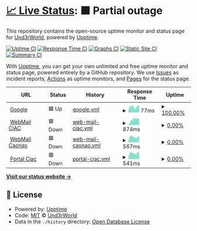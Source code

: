 # [📈 Live Status](https://Und3rWorld.github.io/upptime): <!--live status--> **🟧 Partial outage**

This repository contains the open-source uptime monitor and status page for [Und3rWorld](https://Und3rWorld.github.io/upptime), powered by [Upptime](https://github.com/upptime/upptime).

[![Uptime CI](https://github.com/Und3rWorld/upptime/workflows/Uptime%20CI/badge.svg)](https://github.com/Und3rWorld/upptime/actions?query=workflow%3A%22Uptime+CI%22)
[![Response Time CI](https://github.com/Und3rWorld/upptime/workflows/Response%20Time%20CI/badge.svg)](https://github.com/Und3rWorld/upptime/actions?query=workflow%3A%22Response+Time+CI%22)
[![Graphs CI](https://github.com/Und3rWorld/upptime/workflows/Graphs%20CI/badge.svg)](https://github.com/Und3rWorld/upptime/actions?query=workflow%3A%22Graphs+CI%22)
[![Static Site CI](https://github.com/Und3rWorld/upptime/workflows/Static%20Site%20CI/badge.svg)](https://github.com/Und3rWorld/upptime/actions?query=workflow%3A%22Static+Site+CI%22)
[![Summary CI](https://github.com/Und3rWorld/upptime/workflows/Summary%20CI/badge.svg)](https://github.com/Und3rWorld/upptime/actions?query=workflow%3A%22Summary+CI%22)

With [Upptime](https://upptime.js.org), you can get your own unlimited and free uptime monitor and status page, powered entirely by a GitHub repository. We use [Issues](https://github.com/Und3rWorld/upptime/issues) as incident reports, [Actions](https://github.com/Und3rWorld/upptime/actions) as uptime monitors, and [Pages](https://Und3rWorld.github.io/upptime) for the status page.

<!--start: status pages-->
<!-- This summary is generated by Upptime (https://github.com/upptime/upptime) -->
<!-- Do not edit this manually, your changes will be overwritten -->
<!-- prettier-ignore -->
| URL | Status | History | Response Time | Uptime |
| --- | ------ | ------- | ------------- | ------ |
| <img alt="" src="https://favicons.githubusercontent.com/www.google.com" height="13"> [Google](https://www.google.com) | 🟩 Up | [google.yml](https://github.com/Und3rWorld/upptime/commits/HEAD/history/google.yml) | <details><summary><img alt="Response time graph" src="./graphs/google/response-time-week.png" height="20"> 77ms</summary><br><a href="https://Und3rWorld.github.io/upptime/history/google"><img alt="Response time 78" src="https://img.shields.io/endpoint?url=https%3A%2F%2Fraw.githubusercontent.com%2FUnd3rWorld%2Fupptime%2FHEAD%2Fapi%2Fgoogle%2Fresponse-time.json"></a><br><a href="https://Und3rWorld.github.io/upptime/history/google"><img alt="24-hour response time 75" src="https://img.shields.io/endpoint?url=https%3A%2F%2Fraw.githubusercontent.com%2FUnd3rWorld%2Fupptime%2FHEAD%2Fapi%2Fgoogle%2Fresponse-time-day.json"></a><br><a href="https://Und3rWorld.github.io/upptime/history/google"><img alt="7-day response time 77" src="https://img.shields.io/endpoint?url=https%3A%2F%2Fraw.githubusercontent.com%2FUnd3rWorld%2Fupptime%2FHEAD%2Fapi%2Fgoogle%2Fresponse-time-week.json"></a><br><a href="https://Und3rWorld.github.io/upptime/history/google"><img alt="30-day response time 78" src="https://img.shields.io/endpoint?url=https%3A%2F%2Fraw.githubusercontent.com%2FUnd3rWorld%2Fupptime%2FHEAD%2Fapi%2Fgoogle%2Fresponse-time-month.json"></a><br><a href="https://Und3rWorld.github.io/upptime/history/google"><img alt="1-year response time 78" src="https://img.shields.io/endpoint?url=https%3A%2F%2Fraw.githubusercontent.com%2FUnd3rWorld%2Fupptime%2FHEAD%2Fapi%2Fgoogle%2Fresponse-time-year.json"></a></details> | <details><summary><a href="https://Und3rWorld.github.io/upptime/history/google">100.00%</a></summary><a href="https://Und3rWorld.github.io/upptime/history/google"><img alt="All-time uptime 100.00%" src="https://img.shields.io/endpoint?url=https%3A%2F%2Fraw.githubusercontent.com%2FUnd3rWorld%2Fupptime%2FHEAD%2Fapi%2Fgoogle%2Fuptime.json"></a><br><a href="https://Und3rWorld.github.io/upptime/history/google"><img alt="24-hour uptime 100.00%" src="https://img.shields.io/endpoint?url=https%3A%2F%2Fraw.githubusercontent.com%2FUnd3rWorld%2Fupptime%2FHEAD%2Fapi%2Fgoogle%2Fuptime-day.json"></a><br><a href="https://Und3rWorld.github.io/upptime/history/google"><img alt="7-day uptime 100.00%" src="https://img.shields.io/endpoint?url=https%3A%2F%2Fraw.githubusercontent.com%2FUnd3rWorld%2Fupptime%2FHEAD%2Fapi%2Fgoogle%2Fuptime-week.json"></a><br><a href="https://Und3rWorld.github.io/upptime/history/google"><img alt="30-day uptime 100.00%" src="https://img.shields.io/endpoint?url=https%3A%2F%2Fraw.githubusercontent.com%2FUnd3rWorld%2Fupptime%2FHEAD%2Fapi%2Fgoogle%2Fuptime-month.json"></a><br><a href="https://Und3rWorld.github.io/upptime/history/google"><img alt="1-year uptime 100.00%" src="https://img.shields.io/endpoint?url=https%3A%2F%2Fraw.githubusercontent.com%2FUnd3rWorld%2Fupptime%2FHEAD%2Fapi%2Fgoogle%2Fuptime-year.json"></a></details>
| <img alt="" src="https://favicons.githubusercontent.com/webmail.ciac.cu" height="13"> [WebMail CIAC](https://webmail.ciac.cu) | 🟥 Down | [web-mail-ciac.yml](https://github.com/Und3rWorld/upptime/commits/HEAD/history/web-mail-ciac.yml) | <details><summary><img alt="Response time graph" src="./graphs/web-mail-ciac/response-time-week.png" height="20"> 874ms</summary><br><a href="https://Und3rWorld.github.io/upptime/history/web-mail-ciac"><img alt="Response time 1455" src="https://img.shields.io/endpoint?url=https%3A%2F%2Fraw.githubusercontent.com%2FUnd3rWorld%2Fupptime%2FHEAD%2Fapi%2Fweb-mail-ciac%2Fresponse-time.json"></a><br><a href="https://Und3rWorld.github.io/upptime/history/web-mail-ciac"><img alt="24-hour response time 605" src="https://img.shields.io/endpoint?url=https%3A%2F%2Fraw.githubusercontent.com%2FUnd3rWorld%2Fupptime%2FHEAD%2Fapi%2Fweb-mail-ciac%2Fresponse-time-day.json"></a><br><a href="https://Und3rWorld.github.io/upptime/history/web-mail-ciac"><img alt="7-day response time 874" src="https://img.shields.io/endpoint?url=https%3A%2F%2Fraw.githubusercontent.com%2FUnd3rWorld%2Fupptime%2FHEAD%2Fapi%2Fweb-mail-ciac%2Fresponse-time-week.json"></a><br><a href="https://Und3rWorld.github.io/upptime/history/web-mail-ciac"><img alt="30-day response time 833" src="https://img.shields.io/endpoint?url=https%3A%2F%2Fraw.githubusercontent.com%2FUnd3rWorld%2Fupptime%2FHEAD%2Fapi%2Fweb-mail-ciac%2Fresponse-time-month.json"></a><br><a href="https://Und3rWorld.github.io/upptime/history/web-mail-ciac"><img alt="1-year response time 1455" src="https://img.shields.io/endpoint?url=https%3A%2F%2Fraw.githubusercontent.com%2FUnd3rWorld%2Fupptime%2FHEAD%2Fapi%2Fweb-mail-ciac%2Fresponse-time-year.json"></a></details> | <details><summary><a href="https://Und3rWorld.github.io/upptime/history/web-mail-ciac">0.00%</a></summary><a href="https://Und3rWorld.github.io/upptime/history/web-mail-ciac"><img alt="All-time uptime 59.69%" src="https://img.shields.io/endpoint?url=https%3A%2F%2Fraw.githubusercontent.com%2FUnd3rWorld%2Fupptime%2FHEAD%2Fapi%2Fweb-mail-ciac%2Fuptime.json"></a><br><a href="https://Und3rWorld.github.io/upptime/history/web-mail-ciac"><img alt="24-hour uptime 0.00%" src="https://img.shields.io/endpoint?url=https%3A%2F%2Fraw.githubusercontent.com%2FUnd3rWorld%2Fupptime%2FHEAD%2Fapi%2Fweb-mail-ciac%2Fuptime-day.json"></a><br><a href="https://Und3rWorld.github.io/upptime/history/web-mail-ciac"><img alt="7-day uptime 0.00%" src="https://img.shields.io/endpoint?url=https%3A%2F%2Fraw.githubusercontent.com%2FUnd3rWorld%2Fupptime%2FHEAD%2Fapi%2Fweb-mail-ciac%2Fuptime-week.json"></a><br><a href="https://Und3rWorld.github.io/upptime/history/web-mail-ciac"><img alt="30-day uptime 3.95%" src="https://img.shields.io/endpoint?url=https%3A%2F%2Fraw.githubusercontent.com%2FUnd3rWorld%2Fupptime%2FHEAD%2Fapi%2Fweb-mail-ciac%2Fuptime-month.json"></a><br><a href="https://Und3rWorld.github.io/upptime/history/web-mail-ciac"><img alt="1-year uptime 59.69%" src="https://img.shields.io/endpoint?url=https%3A%2F%2Fraw.githubusercontent.com%2FUnd3rWorld%2Fupptime%2FHEAD%2Fapi%2Fweb-mail-ciac%2Fuptime-year.json"></a></details>
| <img alt="" src="https://favicons.githubusercontent.com/webmail.caonao.cu" height="13"> [WebMail Caonao](https://webmail.caonao.cu) | 🟥 Down | [web-mail-caonao.yml](https://github.com/Und3rWorld/upptime/commits/HEAD/history/web-mail-caonao.yml) | <details><summary><img alt="Response time graph" src="./graphs/web-mail-caonao/response-time-week.png" height="20"> 567ms</summary><br><a href="https://Und3rWorld.github.io/upptime/history/web-mail-caonao"><img alt="Response time 774" src="https://img.shields.io/endpoint?url=https%3A%2F%2Fraw.githubusercontent.com%2FUnd3rWorld%2Fupptime%2FHEAD%2Fapi%2Fweb-mail-caonao%2Fresponse-time.json"></a><br><a href="https://Und3rWorld.github.io/upptime/history/web-mail-caonao"><img alt="24-hour response time 511" src="https://img.shields.io/endpoint?url=https%3A%2F%2Fraw.githubusercontent.com%2FUnd3rWorld%2Fupptime%2FHEAD%2Fapi%2Fweb-mail-caonao%2Fresponse-time-day.json"></a><br><a href="https://Und3rWorld.github.io/upptime/history/web-mail-caonao"><img alt="7-day response time 567" src="https://img.shields.io/endpoint?url=https%3A%2F%2Fraw.githubusercontent.com%2FUnd3rWorld%2Fupptime%2FHEAD%2Fapi%2Fweb-mail-caonao%2Fresponse-time-week.json"></a><br><a href="https://Und3rWorld.github.io/upptime/history/web-mail-caonao"><img alt="30-day response time 531" src="https://img.shields.io/endpoint?url=https%3A%2F%2Fraw.githubusercontent.com%2FUnd3rWorld%2Fupptime%2FHEAD%2Fapi%2Fweb-mail-caonao%2Fresponse-time-month.json"></a><br><a href="https://Und3rWorld.github.io/upptime/history/web-mail-caonao"><img alt="1-year response time 774" src="https://img.shields.io/endpoint?url=https%3A%2F%2Fraw.githubusercontent.com%2FUnd3rWorld%2Fupptime%2FHEAD%2Fapi%2Fweb-mail-caonao%2Fresponse-time-year.json"></a></details> | <details><summary><a href="https://Und3rWorld.github.io/upptime/history/web-mail-caonao">0.00%</a></summary><a href="https://Und3rWorld.github.io/upptime/history/web-mail-caonao"><img alt="All-time uptime 50.15%" src="https://img.shields.io/endpoint?url=https%3A%2F%2Fraw.githubusercontent.com%2FUnd3rWorld%2Fupptime%2FHEAD%2Fapi%2Fweb-mail-caonao%2Fuptime.json"></a><br><a href="https://Und3rWorld.github.io/upptime/history/web-mail-caonao"><img alt="24-hour uptime 0.00%" src="https://img.shields.io/endpoint?url=https%3A%2F%2Fraw.githubusercontent.com%2FUnd3rWorld%2Fupptime%2FHEAD%2Fapi%2Fweb-mail-caonao%2Fuptime-day.json"></a><br><a href="https://Und3rWorld.github.io/upptime/history/web-mail-caonao"><img alt="7-day uptime 0.00%" src="https://img.shields.io/endpoint?url=https%3A%2F%2Fraw.githubusercontent.com%2FUnd3rWorld%2Fupptime%2FHEAD%2Fapi%2Fweb-mail-caonao%2Fuptime-week.json"></a><br><a href="https://Und3rWorld.github.io/upptime/history/web-mail-caonao"><img alt="30-day uptime 1.38%" src="https://img.shields.io/endpoint?url=https%3A%2F%2Fraw.githubusercontent.com%2FUnd3rWorld%2Fupptime%2FHEAD%2Fapi%2Fweb-mail-caonao%2Fuptime-month.json"></a><br><a href="https://Und3rWorld.github.io/upptime/history/web-mail-caonao"><img alt="1-year uptime 50.15%" src="https://img.shields.io/endpoint?url=https%3A%2F%2Fraw.githubusercontent.com%2FUnd3rWorld%2Fupptime%2FHEAD%2Fapi%2Fweb-mail-caonao%2Fuptime-year.json"></a></details>
| <img alt="" src="https://favicons.githubusercontent.com/www.ciac.cu" height="13"> [Portal Ciac](https://www.ciac.cu) | 🟥 Down | [portal-ciac.yml](https://github.com/Und3rWorld/upptime/commits/HEAD/history/portal-ciac.yml) | <details><summary><img alt="Response time graph" src="./graphs/portal-ciac/response-time-week.png" height="20"> 541ms</summary><br><a href="https://Und3rWorld.github.io/upptime/history/portal-ciac"><img alt="Response time 600" src="https://img.shields.io/endpoint?url=https%3A%2F%2Fraw.githubusercontent.com%2FUnd3rWorld%2Fupptime%2FHEAD%2Fapi%2Fportal-ciac%2Fresponse-time.json"></a><br><a href="https://Und3rWorld.github.io/upptime/history/portal-ciac"><img alt="24-hour response time 422" src="https://img.shields.io/endpoint?url=https%3A%2F%2Fraw.githubusercontent.com%2FUnd3rWorld%2Fupptime%2FHEAD%2Fapi%2Fportal-ciac%2Fresponse-time-day.json"></a><br><a href="https://Und3rWorld.github.io/upptime/history/portal-ciac"><img alt="7-day response time 541" src="https://img.shields.io/endpoint?url=https%3A%2F%2Fraw.githubusercontent.com%2FUnd3rWorld%2Fupptime%2FHEAD%2Fapi%2Fportal-ciac%2Fresponse-time-week.json"></a><br><a href="https://Und3rWorld.github.io/upptime/history/portal-ciac"><img alt="30-day response time 512" src="https://img.shields.io/endpoint?url=https%3A%2F%2Fraw.githubusercontent.com%2FUnd3rWorld%2Fupptime%2FHEAD%2Fapi%2Fportal-ciac%2Fresponse-time-month.json"></a><br><a href="https://Und3rWorld.github.io/upptime/history/portal-ciac"><img alt="1-year response time 600" src="https://img.shields.io/endpoint?url=https%3A%2F%2Fraw.githubusercontent.com%2FUnd3rWorld%2Fupptime%2FHEAD%2Fapi%2Fportal-ciac%2Fresponse-time-year.json"></a></details> | <details><summary><a href="https://Und3rWorld.github.io/upptime/history/portal-ciac">0.00%</a></summary><a href="https://Und3rWorld.github.io/upptime/history/portal-ciac"><img alt="All-time uptime 50.26%" src="https://img.shields.io/endpoint?url=https%3A%2F%2Fraw.githubusercontent.com%2FUnd3rWorld%2Fupptime%2FHEAD%2Fapi%2Fportal-ciac%2Fuptime.json"></a><br><a href="https://Und3rWorld.github.io/upptime/history/portal-ciac"><img alt="24-hour uptime 0.00%" src="https://img.shields.io/endpoint?url=https%3A%2F%2Fraw.githubusercontent.com%2FUnd3rWorld%2Fupptime%2FHEAD%2Fapi%2Fportal-ciac%2Fuptime-day.json"></a><br><a href="https://Und3rWorld.github.io/upptime/history/portal-ciac"><img alt="7-day uptime 0.00%" src="https://img.shields.io/endpoint?url=https%3A%2F%2Fraw.githubusercontent.com%2FUnd3rWorld%2Fupptime%2FHEAD%2Fapi%2Fportal-ciac%2Fuptime-week.json"></a><br><a href="https://Und3rWorld.github.io/upptime/history/portal-ciac"><img alt="30-day uptime 1.38%" src="https://img.shields.io/endpoint?url=https%3A%2F%2Fraw.githubusercontent.com%2FUnd3rWorld%2Fupptime%2FHEAD%2Fapi%2Fportal-ciac%2Fuptime-month.json"></a><br><a href="https://Und3rWorld.github.io/upptime/history/portal-ciac"><img alt="1-year uptime 50.26%" src="https://img.shields.io/endpoint?url=https%3A%2F%2Fraw.githubusercontent.com%2FUnd3rWorld%2Fupptime%2FHEAD%2Fapi%2Fportal-ciac%2Fuptime-year.json"></a></details>

<!--end: status pages-->

[**Visit our status website →**](https://Und3rWorld.github.io/upptime)

## 📄 License

- Powered by: [Upptime](https://github.com/upptime/upptime)
- Code: [MIT](./LICENSE) © [Und3rWorld](https://Und3rWorld.github.io/upptime)
- Data in the `./history` directory: [Open Database License](https://opendatacommons.org/licenses/odbl/1-0/)
